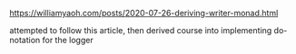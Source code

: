 https://williamyaoh.com/posts/2020-07-26-deriving-writer-monad.html

attempted to follow this article, then derived course into implementing do-notation for the logger
